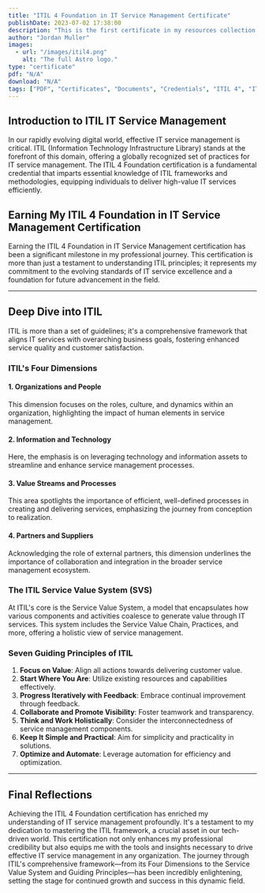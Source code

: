 ```yaml
---
title: "ITIL 4 Foundation in IT Service Management Certificate"
publishDate: 2023-07-02 17:38:00
description: "This is the first certificate in my resources collection."
author: "Jordan Muller"
images:
  - url: "/images/itil4.png"
    alt: "The full Astro logo."
type: "certificate"
pdf: "N/A"
download: "N/A"
tags: ["PDF", "Certificates", "Documents", "Credentials", "ITIL 4", "IT", "Qualifications", "Education", "Axelos", "PeopleCert", "Service Management", "Technology", "Organization"]
---
```


## Introduction to ITIL IT Service Management

In our rapidly evolving digital world, effective IT service management is critical. ITIL (Information Technology Infrastructure Library) stands at the forefront of this domain, offering a globally recognized set of practices for IT service management. The ITIL 4 Foundation certification is a fundamental credential that imparts essential knowledge of ITIL frameworks and methodologies, equipping individuals to deliver high-value IT services efficiently.

## Earning My ITIL 4 Foundation in IT Service Management Certification

Earning the ITIL 4 Foundation in IT Service Management certification has been a significant milestone in my professional journey. This certification is more than just a testament to understanding ITIL principles; it represents my commitment to the evolving standards of IT service excellence and a foundation for future advancement in the field.

---

## Deep Dive into ITIL

ITIL is more than a set of guidelines; it's a comprehensive framework that aligns IT services with overarching business goals, fostering enhanced service quality and customer satisfaction.

### ITIL's Four Dimensions

#### 1. Organizations and People
This dimension focuses on the roles, culture, and dynamics within an organization, highlighting the impact of human elements in service management.

#### 2. Information and Technology
Here, the emphasis is on leveraging technology and information assets to streamline and enhance service management processes.

#### 3. Value Streams and Processes
This area spotlights the importance of efficient, well-defined processes in creating and delivering services, emphasizing the journey from conception to realization.

#### 4. Partners and Suppliers
Acknowledging the role of external partners, this dimension underlines the importance of collaboration and integration in the broader service management ecosystem.

### The ITIL Service Value System (SVS)
At ITIL's core is the Service Value System, a model that encapsulates how various components and activities coalesce to generate value through IT services. This system includes the Service Value Chain, Practices, and more, offering a holistic view of service management.

### Seven Guiding Principles of ITIL
1. **Focus on Value**: Align all actions towards delivering customer value.
2. **Start Where You Are**: Utilize existing resources and capabilities effectively.
3. **Progress Iteratively with Feedback**: Embrace continual improvement through feedback.
4. **Collaborate and Promote Visibility**: Foster teamwork and transparency.
5. **Think and Work Holistically**: Consider the interconnectedness of service management components.
6. **Keep It Simple and Practical**: Aim for simplicity and practicality in solutions.
7. **Optimize and Automate**: Leverage automation for efficiency and optimization.

---

## Final Reflections

Achieving the ITIL 4 Foundation certification has enriched my understanding of IT service management profoundly. It's a testament to my dedication to mastering the ITIL framework, a crucial asset in our tech-driven world. This certification not only enhances my professional credibility but also equips me with the tools and insights necessary to drive effective IT service management in any organization. The journey through ITIL's comprehensive framework—from its Four Dimensions to the Service Value System and Guiding Principles—has been incredibly enlightening, setting the stage for continued growth and success in this dynamic field.